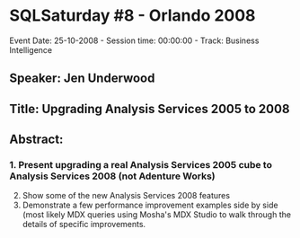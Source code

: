 # SQLSaturday #8 - Orlando 2008
Event Date: 25-10-2008 - Session time: 00:00:00 - Track: Business Intelligence
## Speaker: Jen Underwood
## Title: Upgrading Analysis Services 2005 to 2008
## Abstract:
### 1. Present upgrading a real Analysis Services 2005 cube to Analysis Services 2008 (not Adenture Works)
2. Show some of the new Analysis Services 2008 features 
3. Demonstrate a few performance improvement examples side by side (most likely MDX queries using Mosha's MDX Studio to walk through the details of specific improvements.  
